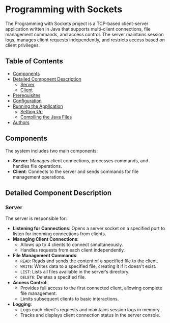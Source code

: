 # Programming with Sockets

The Programming with Sockets project is a TCP-based client-server application written in Java that supports multi-client connections, file management commands, and access control. The server maintains session logs, manages client requests independently, and restricts access based on client privileges.

## Table of Contents
- [Components](#components)
- [Detailed Component Description](#detailed-component-description)
  - [Server](#server)
  - [Client](#client)
- [Prerequisites](#prerequisites)
- [Configuration](#configuration)
- [Running the Application](#running-the-application)
  - [Setting Up](#setting-up)
  - [Compiling the Java Files](#compiling-the-java-files)
- [Authors](#authors)

## Components
The system includes two main components:

- **Server**: Manages client connections, processes commands, and handles file operations.
- **Client**: Connects to the server and sends commands for file management operations.

## Detailed Component Description

### Server
The server is responsible for:

- **Listening for Connections**: Opens a server socket on a specified port to listen for incoming connections from clients.
- **Managing Client Connections**:
  - Allows up to 4 clients to connect simultaneously.
  - Handles requests from each client independently.
- **File Management Commands**:
  - `READ`: Reads and sends the content of a specified file to the client.
  - `WRITE`: Writes data to a specified file, creating it if it doesn't exist.
  - `LIST`: Lists all files available in the server’s directory.
  - `DELETE`: Deletes a specified file.
- **Access Control**:
  - Provides full access to the first connected client, allowing complete file management.
  - Limits subsequent clients to basic interactions.
- **Logging**:
  - Logs each client's requests and maintains session logs in memory.
  - Tracks and displays client connection status in the server console.
